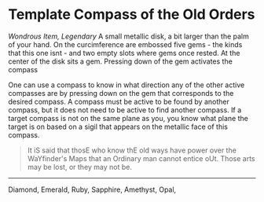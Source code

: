 # Template Compass of the Old Orders
*Wondrous Item, Legendary*
A small metallic disk, a bit larger than the palm of your hand. On the curcimference are embossed five gems - the kinds that this one isnt - and two empty slots where gems once rested. At the center of the disk sits a gem. Pressing down of the gem activates the compass

One can use a compass to know in what direction any of the other active compasses are by pressing down on the gem that corresponds to the desired compass. A compass must be active to be found by another compass, but it does not need to be active to find another compass. If a target compass is not on the same plane as you, you know what plane the target is on based on a sigil that appears on the metallic face of this compass.

> It iS said that thosE who know thE old ways have power over the WaYfinder's Maps that an Ordinary man cannot entice oUt. Those arts may be lost, or they may not be.
---


Diamond, Emerald, Ruby, Sapphire, Amethyst, Opal, 